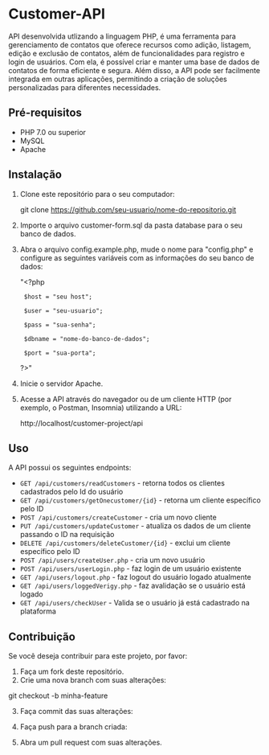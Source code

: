 # Customer-API

API desenvolvida utlizando a linguagem PHP, é uma ferramenta para gerenciamento de contatos que oferece recursos como adição, listagem, edição e exclusão de contatos, além de funcionalidades para registro e login de usuários. Com ela, é possível criar e manter uma base de dados de contatos de forma eficiente e segura. Além disso, a API pode ser facilmente integrada em outras aplicações, permitindo a criação de soluções personalizadas para diferentes necessidades.

## Pré-requisitos

- PHP 7.0 ou superior
- MySQL
- Apache

## Instalação

1. Clone este repositório para o seu computador:

   git clone https://github.com/seu-usuario/nome-do-repositorio.git


2. Importe o arquivo customer-form.sql da pasta database para o seu banco de dados.

3. Abra o arquivo config.example.php, mude o nome para "config.php" e configure as seguintes variáveis com as informações do seu banco de dados:

    "<?php
    
        $host = "seu host";

        $user = "seu-usuario";

        $pass = "sua-senha";

        $dbname = "nome-do-banco-de-dados";

        $port = "sua-porta";
    ?>"


4. Inicie o servidor Apache.

5. Acesse a API através do navegador ou de um cliente HTTP (por exemplo, o Postman, Insomnia) utilizando a URL:

    http://localhost/customer-project/api


## Uso

A API possui os seguintes endpoints:

- `GET /api/customers/readCustomers` - retorna todos os clientes cadastrados pelo Id do usuário
- `GET /api/customers/getOnecustomer/{id}` - retorna um cliente específico pelo ID
- `POST /api/customers/createCustomer` - cria um novo cliente
- `PUT /api/customers/updateCustomer` - atualiza os dados de um cliente passando o ID na requisição
- `DELETE /api/customers/deleteCustomer/{id}` - exclui um cliente específico pelo ID
- `POST /api/users/createUser.php` - cria um novo usuário
- `POST /api/users/userLogin.php` - faz login de um usuário existente
- `GET /api/users/logout.php` - faz logout do usuário logado atualmente
- `GET /api/users/loggedVerigy.php` - faz avalidação se o usuário está logado
- `GET /api/users/checkUser` - Valida se o usuário já está cadastrado na plataforma

## Contribuição

Se você deseja contribuir para este projeto, por favor:

1. Faça um fork deste repositório.
2. Crie uma nova branch com suas alterações:

git checkout -b minha-feature


3. Faça commit das suas alterações:


4. Faça push para a branch criada:


5. Abra um pull request com suas alterações.
